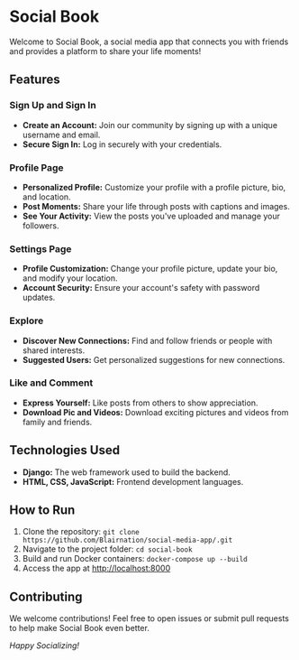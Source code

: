 # Social Book

Welcome to Social Book, a social media app that connects you with friends and provides a platform to share your life moments!

## Features

### Sign Up and Sign In
- **Create an Account:** Join our community by signing up with a unique username and email.
- **Secure Sign In:** Log in securely with your credentials.

### Profile Page
- **Personalized Profile:** Customize your profile with a profile picture, bio, and location.
- **Post Moments:** Share your life through posts with captions and images.
- **See Your Activity:** View the posts you've uploaded and manage your followers.

### Settings Page
- **Profile Customization:** Change your profile picture, update your bio, and modify your location.
- **Account Security:** Ensure your account's safety with password updates.

### Explore
- **Discover New Connections:** Find and follow friends or people with shared interests.
- **Suggested Users:** Get personalized suggestions for new connections.

### Like and Comment
- **Express Yourself:** Like posts from others to show appreciation.
- **Download Pic and Videos:** Download exciting pictures and videos from family and friends.

## Technologies Used

- **Django:** The web framework used to build the backend.
- **HTML, CSS, JavaScript:** Frontend development languages.

## How to Run

1. Clone the repository: `git clone https://github.com/Blairnation/social-media-app/.git`
2. Navigate to the project folder: `cd social-book`
3. Build and run Docker containers: `docker-compose up --build`
4. Access the app at [http://localhost:8000](http://localhost:8000)

## Contributing

We welcome contributions! Feel free to open issues or submit pull requests to help make Social Book even better.


*Happy Socializing!*
